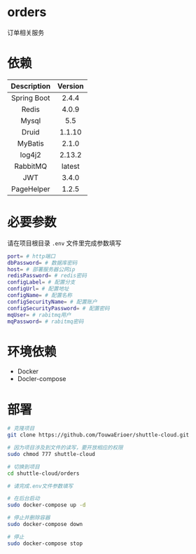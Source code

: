 # orders

订单相关服务

# 依赖

| Description | Version|
|  :----: | :----: |
| Spring Boot | 2.4.4 |
| Redis | 4.0.9 |
| Mysql | 5.5 |
| Druid | 1.1.10 |
| MyBatis | 2.1.0 |
| log4j2 | 2.13.2 |
| RabbitMQ | latest |
| JWT | 3.4.0 |
| PageHelper | 1.2.5 |

# 必要参数

请在项目根目录 `.env` 文件里完成参数填写

```sh
port= # http端口
dbPassword= # 数据库密码
host= # 部署服务器公网ip
redisPassword= # redis密码
configLabel= # 配置分支
configUrl= # 配置地址
configName= # 配置名称
configSecurityName= # 配置账户
configSecurityPassword= # 配置密码
mqUser= # rabitmq用户
mqPassword= # rabitmq密码
```

# 环境依赖

* Docker
* Docler-compose

# 部署

```sh
# 克隆项目
git clone https://github.com/TouwaErioer/shuttle-cloud.git

# 因为项目涉及到文件的读写，要开放相应的权限
sudo chmod 777 shuttle-cloud

# 切换到项目
cd shuttle-cloud/orders

# 请完成.env文件参数填写

# 在后台启动
sudo docker-compose up -d

# 停止并删除容器
sudo docker-compose down

# 停止
sudo docker-compose stop
```
